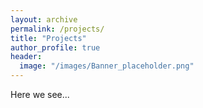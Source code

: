 ```yaml
---
layout: archive
permalink: /projects/
title: "Projects"
author_profile: true
header:
  image: "/images/Banner_placeholder.png"
---
```


Here we see...
